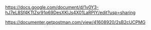 https://docs.google.com/document/d/1v0Y3-hJ7eL8Sf4KTtZsr91p69DesXKlJs4X01LaRPIY/edit?usp=sharing


https://documenter.getpostman.com/view/41608920/2sB2cUCPMG
